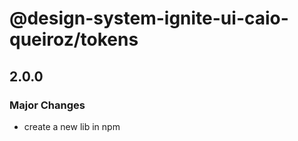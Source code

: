 # @design-system-ignite-ui-caio-queiroz/tokens

## 2.0.0

### Major Changes

- create a new lib in npm
